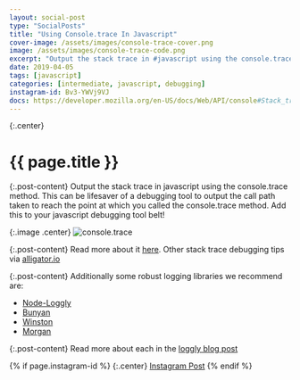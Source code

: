 ```yaml
---
layout: social-post
type: "SocialPosts"
title: "Using Console.trace In Javascript"
cover-image: /assets/images/console-trace-cover.png
image: /assets/images/console-trace-code.png
excerpt: "Output the stack trace in #javascript using the console.trace method."
date: 2019-04-05
tags: [javascript]
categories: [intermediate, javascript, debugging]
instagram-id: Bv3-YWVj9VJ
docs: https://developer.mozilla.org/en-US/docs/Web/API/console#Stack_traces
---
```

{:.center}
# {{ page.title }}

{:.post-content}
Output the stack trace in javascript using the console.trace method. 
This can be lifesaver of a debugging tool to output the call path taken to 
reach the point at which you called the console.trace method. Add this to your 
javascript debugging tool belt! 

{:.image .center}
![console.trace]({{page.image}})

{:.post-content}
Read more about it <a href="{{page.docs}}" target="_blank">here</a>. Other stack trace debugging tips via <a href="https://alligator.io/js/stack-trace/" target="_blank">alligator.io</a>

{:.post-content}
Additionally some robust logging libraries we recommend are:
* <a href="https://github.com/loggly/node-loggly-bulk" target="_blank">Node-Loggly</a>
* <a href="https://github.com/trentm/node-bunyan" target="_blank">Bunyan</a>
* <a href="https://github.com/winstonjs/winston" target="_blank">Winston</a>
* <a href="https://www.npmjs.com/package/morgan" target="_blank">Morgan</a>

{:.post-content}
Read more about each in the <a href="https://www.loggly.com/blog/node-js-libraries-make-sophisticated-logging-simpler/" target="_blank">loggly blog post</a>

{% if page.instagram-id %}
{:.center}
<a class="insta-link" href="https://www.instagram.com/p/{{page.instagram-id}}" target="_blank">Instagram Post</a>
{% endif %}
